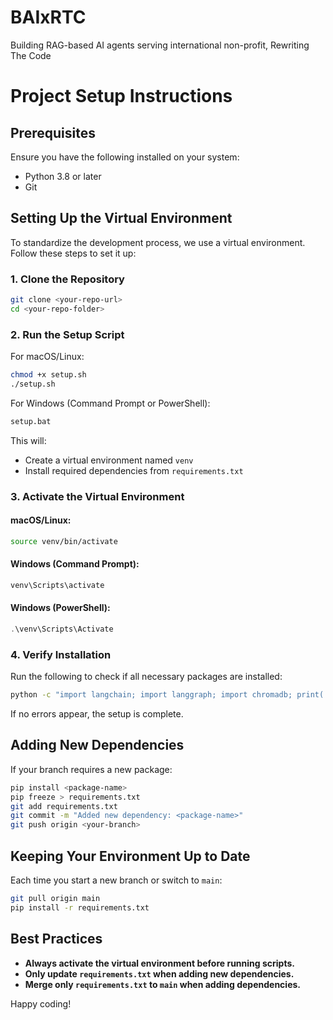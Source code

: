 # BAIxRTC
Building RAG-based AI agents serving international non-profit, Rewriting The Code

# Project Setup Instructions
## Prerequisites
Ensure you have the following installed on your system:
- Python 3.8 or later
- Git

## Setting Up the Virtual Environment
To standardize the development process, we use a virtual environment. Follow these steps to set it up:

### **1. Clone the Repository**
```bash
git clone <your-repo-url>
cd <your-repo-folder>
```

### **2. Run the Setup Script**
For macOS/Linux:
```bash
chmod +x setup.sh
./setup.sh
```
For Windows (Command Prompt or PowerShell):
```bat
setup.bat
```
This will:
- Create a virtual environment named `venv`
- Install required dependencies from `requirements.txt`

### **3. Activate the Virtual Environment**
#### macOS/Linux:
```bash
source venv/bin/activate
```
#### Windows (Command Prompt):
```bat
venv\Scripts\activate
```
#### Windows (PowerShell):
```powershell
.\venv\Scripts\Activate
```

### **4. Verify Installation**
Run the following to check if all necessary packages are installed:
```bash
python -c "import langchain; import langgraph; import chromadb; print('All imports work')"
```
If no errors appear, the setup is complete.

## Adding New Dependencies
If your branch requires a new package:
```bash
pip install <package-name>
pip freeze > requirements.txt
git add requirements.txt
git commit -m "Added new dependency: <package-name>"
git push origin <your-branch>
```

## Keeping Your Environment Up to Date
Each time you start a new branch or switch to `main`:
```bash
git pull origin main
pip install -r requirements.txt
```

## Best Practices
- **Always activate the virtual environment before running scripts.**
- **Only update `requirements.txt` when adding new dependencies.**
- **Merge only `requirements.txt` to `main` when adding dependencies.**

Happy coding!
